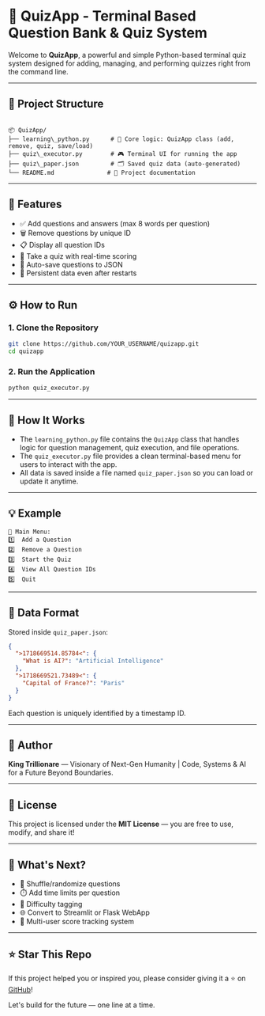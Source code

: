 
# 🧠 QuizApp - Terminal Based Question Bank & Quiz System

Welcome to **QuizApp**, a powerful and simple Python-based terminal quiz system designed for adding, managing, and performing quizzes right from the command line.

---

## 📁 Project Structure

```

📦 QuizApp/
├── learning\_python.py      # 🔧 Core logic: QuizApp class (add, remove, quiz, save/load)
├── quiz\_executor.py        # 🎮 Terminal UI for running the app
├── quiz\_paper.json         # 🗂️ Saved quiz data (auto-generated)
└── README.md               # 📘 Project documentation

````

---

## 🚀 Features

- ✅ Add questions and answers (max 8 words per question)
- 🗑️ Remove questions by unique ID
- 📋 Display all question IDs
- 🎯 Take a quiz with real-time scoring
- 💾 Auto-save questions to JSON
- 📂 Persistent data even after restarts

---

## ⚙️ How to Run

### 1. Clone the Repository
```bash
git clone https://github.com/YOUR_USERNAME/quizapp.git
cd quizapp
````

### 2. Run the Application

```bash
python quiz_executor.py
```

---

## 🧠 How It Works

* The `learning_python.py` file contains the `QuizApp` class that handles logic for question management, quiz execution, and file operations.
* The `quiz_executor.py` file provides a clean terminal-based menu for users to interact with the app.
* All data is saved inside a file named `quiz_paper.json` so you can load or update it anytime.

---

## 💡 Example

```text
📌 Main Menu:
1️⃣  Add a Question
2️⃣  Remove a Question
3️⃣  Start the Quiz
4️⃣  View All Question IDs
5️⃣  Quit
```

---

## 🔐 Data Format

Stored inside `quiz_paper.json`:

```json
{
  ">1718669514.85784<": {
    "What is AI?": "Artificial Intelligence"
  },
  ">1718669521.73489<": {
    "Capital of France?": "Paris"
  }
}
```

Each question is uniquely identified by a timestamp ID.

---

## 👑 Author

**King Trillionare** — Visionary of Next-Gen Humanity | Code, Systems & AI for a Future Beyond Boundaries.

---

## 📜 License

This project is licensed under the **MIT License** — you are free to use, modify, and share it!

---

## 🌟 What's Next?

* 🔄 Shuffle/randomize questions
* ⏱️ Add time limits per question
* 🧪 Difficulty tagging
* 🌐 Convert to Streamlit or Flask WebApp
* 🧠 Multi-user score tracking system

---

## ⭐️ Star This Repo

If this project helped you or inspired you, please consider giving it a ⭐ on [GitHub](https://github.com/BREAKTHROUGHBOY/quizapp)!

Let's build for the future — one line at a time.

```

